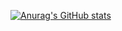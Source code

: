 [![Anurag's GitHub stats](https://github-readme-stats.vercel.app/api?username=prochy-exe)](https://github.com/anuraghazra/github-readme-stats)
